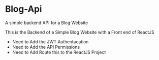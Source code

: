 # Blog-Api
A simple backend API for a Blog Website

This is the Backend of a Simple Blog Website with a Front end of ReactJS

- Need to Add the JWT Authentacation
- Need to Add the API Permissions
- Need to Add Route this to the ReactJS Project

<!-- This Project is on Hold(Will Continue Maybe Next Month) -->
